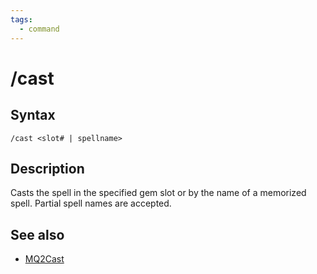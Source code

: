 ```yaml
---
tags:
  - command
---
```


# /cast

## Syntax

<!--cmd-syntax-start-->
```eqcommand
/cast <slot# | spellname>
```
<!--cmd-syntax-end-->

## Description

<!--cmd-desc-start-->
Casts the spell in the specified gem slot or by the name of a memorized spell. Partial spell names are accepted.
<!--cmd-desc-end-->

## See also

- [MQ2Cast](../../mq2cast/index.md)